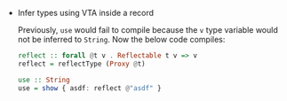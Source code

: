 * Infer types using VTA inside a record

  Previously, `use` would fail to compile
  because the `v` type variable would not be inferred
  to `String`. Now the below code compiles:

  ```purs
  reflect :: forall @t v . Reflectable t v => v
  reflect = reflectType (Proxy @t)

  use :: String
  use = show { asdf: reflect @"asdf" }
  ```

